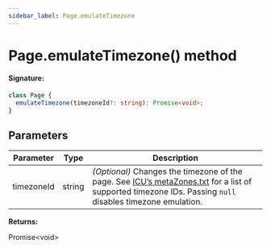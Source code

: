 ```yaml
---
sidebar_label: Page.emulateTimezone
---
```


# Page.emulateTimezone() method

#### Signature:

```typescript
class Page {
  emulateTimezone(timezoneId?: string): Promise<void>;
}
```

## Parameters

| Parameter  | Type   | Description                                                                                                                                                                                                                                                                                                      |
| ---------- | ------ | ---------------------------------------------------------------------------------------------------------------------------------------------------------------------------------------------------------------------------------------------------------------------------------------------------------------- |
| timezoneId | string | <i>(Optional)</i> Changes the timezone of the page. See [ICU’s metaZones.txt](https://source.chromium.org/chromium/chromium/deps/icu.git/+/faee8bc70570192d82d2978a71e2a615788597d1:source/data/misc/metaZones.txt) for a list of supported timezone IDs. Passing <code>null</code> disables timezone emulation. |

**Returns:**

Promise&lt;void&gt;
